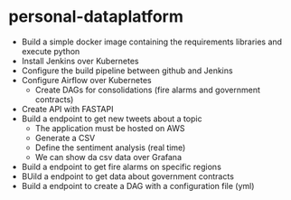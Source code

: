 # personal-dataplatform


- Build a simple docker image containing the requirements libraries and execute python
- Install Jenkins over Kubernetes
- Configure the build pipeline between github and Jenkins
- Configure Airflow over Kubernetes
  - Create DAGs for consolidations (fire alarms and government contracts)
- Create API with FASTAPI
- Build a endpoint to get new tweets about a topic
  - The application must be hosted on AWS
  - Generate a CSV
  - Define the sentiment analysis (real time)
  - We can show da csv data over Grafana
- Build a endpoint to get fire alarms on specific regions
- BUild a endpoint to get data about government contracts
- Build a endpoint to create a DAG with a configuration file (yml)
